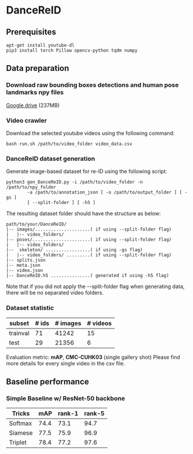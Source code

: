# DanceReID

## Prerequisites


```
apt-get install youtube-dl
pip3 install torch Pillow opencv-python tqdm numpy
```

## Data preparation

### Download raw bounding boxes detections and human pose landmarks npy files

[Google drive](https://drive.google.com/file/d/1qSh78lGQ6b7bZsg8K3tG1SIWaVSjoUrc/view?usp=sharing) (237MB)


### Video crawler

Download the selected youtube videos using the following command:
```shell
bash run.sh /path/to/video_folder video_data.csv
```

### DanceReID dataset generation

Generate image-based dataset for re-ID using the following script:
```shell
python3 gen_DanceReID.py -i /path/to/video_folder -n /path/to/npy_folder 
        -a /path/to/annotation_json [ -o /path/to/output_folder ] [ -gs ] 
        [ --split-folder ] [ -h5 ]
```

The resulting dataset folder should have the structure as below:
```
path/to/your/DanceReID/
|-- images/.....................( if using --split-folder flag)
|   |-- video_folders/ 
|-- poses/......................( if using --split-folder flag)
|   |-- video_folders/ 
|--  skeleton/ .................( if using -gs flag)
|   |-- video_folders/ .........( if using --split-folder flag)
|-- splits.json 
|-- meta.json
|-- video.json
|-- DanceReID.h5 ...............( generated if using -h5 flag)
```
Note that if you did not apply the --split-folder flag when generating data, there will be no separated video folders.

### Dataset statistic

| subset   | # ids |# images| # videos |
| -------- | ------| ------ |  ------  | 
| trainval |   71  |  41242 |    15   | 
| test     |   29  |  21356 |     6    |

Evaluation metric: **mAP**, **CMC-CUHK03** (single gallery shot)
Please find more details for every single video in the csv file.


## Baseline performance

### Simple Baseline w/ ResNet-50 backbone
| Tricks  | mAP  | rank-1 | rank-5 |
| ------  |----  | ------ | ------ |
| Softmax | 74.4 |  73.1  |  94.7  |
| Siamese | 77.5 |  75.9  |  96.9  |
| Triplet | 78.4 |  77.2  |  97.6  |
